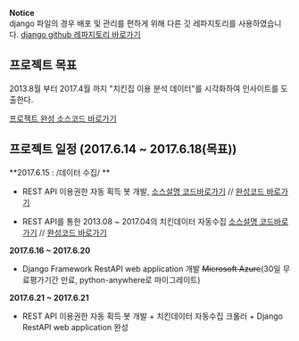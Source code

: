 **Notice** 
<br>
django 파일의 경우 배포 및 관리를 편하게 위해 다른 깃 레파지토리를 사용하였습니다.
[django github 레파지토리 바로가기](https://github.com/pizza12333/web_repo)

## 프로젝트 목표

2013.8월 부터 2017.4월 까지 "치킨집 이용 분석 데이터"를 시각화하여 인사이트를 도출한다.

[프로젝트 완성 소스코드 바로가기]()

## 프로젝트 일정 (2017.6.14 ~ 2017.6.18(목표))

**2017.6.15 :  /데이터 수집/ **
* REST API 이용권한 자동 획득 봇 개발, [소스설명 코드바로가기](https://github.com/pizza12333/project_repo/blob/master/project/sk_vis/vis_chiken/DAY_2_REST_API_JSON_2_CSV.ipynb) // [완성코드 바로가기](https://github.com/pizza12333/project_repo/blob/master/project/sk_vis/vis_chiken/module/get_access.py)

* REST API를 통한 2013.08 ~ 2017.04의 치킨데이터 자동수집 [소스설명 코드바로가기](https://github.com/pizza12333/project_repo/blob/master/project/sk_vis/vis_chiken/DAY_2_REST_API_JSON_2_CSV.ipynb) // [완성코드 바로가기](https://github.com/pizza12333/project_repo/blob/master/project/sk_vis/vis_chiken/module/restAPI.py)

**2017.6.16 ~ 2017.6.20**
* Django Framework RestAPI web application 개발 ~~Microsoft Azure~~(30일 무료평가기간 만료, python-anywhere로 마이그레이트)

**2017.6.21 ~ 2017.6.21**
* REST API 이용권한 자동 획득 봇 개발 + 치킨데이터 자동수집 크롤러 + Django RestAPI web application 완성
